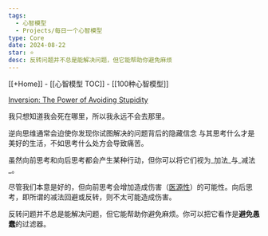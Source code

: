 ```yaml
---
tags:
  - 心智模型
  - Projects/每日一个心智模型
type: Core
date: 2024-08-22
star: ⭐
desc: 反转问题并不总是能解决问题，但它能帮助你避免麻烦
---
```

[[+Home]] - [[心智模型 TOC]] - [[100种心智模型]]

[Inversion: The Power of Avoiding Stupidity](https://fs.blog/inversion/)

我只想知道我会死在哪里，所以我永远不会去那里。

逆向思维通常会迫使你发现你试图解决的问题背后的隐藏信念
与其思考什么才是美好的生活，不如思考什么处方会导致痛苦。

虽然向前思考和向后思考都会产生某种行动，但你可以将它们视为_加法_与_减法_。

尽管我们本意是好的，但向前思考会增加造成伤害（[医源性](https://fs.blog/2013/10/iatrogenics/)）的可能性。向后思考，即所谓的减法回避或反转，则不太可能造成伤害。

反转问题并不总是能解决问题，但它能帮助你避免麻烦。你可以把它看作是**避免愚蠢**的过滤器。